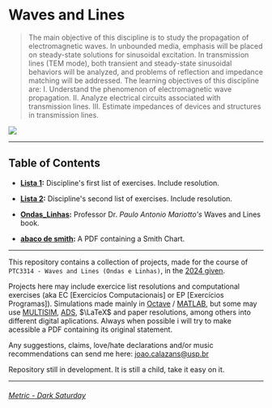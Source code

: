 # Waves and Lines

[//]: # "https://www.researchgate.net/profile/Smrity-Dwivedi/post/How_to_use_the_Advance_Design_System_ADS_software_to_examine_output_voltage_vs_frequency_and_efficiency_vs_frequency/attachment/652e1ad93e8c356740d4b71c/AS%3A11431281198974471%401697520339603/download/5992-0707.pdf"

>The main objective of this discipline is to study the propagation of electromagnetic waves. In unbounded media, emphasis will be placed on steady-state solutions for sinusoidal excitation. In transmission lines (TEM mode), both transient and steady-state sinusoidal behaviors will be analyzed, and problems of reflection and impedance matching will be addressed. The learning objectives of this discipline are: I. Understand the phenomenon of electromagnetic wave propagation. II. Analyze electrical circuits associated with transmission lines. III. Estimate impedances of devices and structures in transmission lines.

![](https://assets-incompliancemag-com.s3.amazonaws.com/2024/03/1701_ECE_fig1.png)

*******

## Table of Contents

* **[Lista 1](https://github.com/JoaoPCalazans/Ondas-e-Linhas/tree/main/Lista%201):** Discipline's first list of exercises. Include resolution.

* **[Lista 2](https://github.com/JoaoPCalazans/Ondas-e-Linhas/tree/main/Lista%202):** Discipline's second list of exercises. Include resolution.

* **[Ondas_Linhas](https://github.com/JoaoPCalazans/Ondas-e-Linhas/blob/main/Ondas_Linhas.pdf):** Professor Dr. *Paulo Antonio Mariotto's* Waves and Lines book.

* **[abaco de smith](https://github.com/JoaoPCalazans/Ondas-e-Linhas/blob/main/abaco%20de%20smith.pdf):** A PDF containing a Smith Chart.

*******

This repository contains a collection of projects, made for the course of `PTC3314 - Waves and Lines (Ondas e Linhas)`, in the [2024 given](https://edisciplinas.usp.br/course/view.php?id=120694).

Projects here may include exercice list resolutions and computational exercises (aka EC [Exercicíos Computacionais] or EP [Exercícios Programas]). Simulations made mainly in [Octave](https://octave.org/) / [MATLAB](https://www.mathworks.com/products/matlab.html), but some may use [MULTISIM](https://www.ni.com/en/shop/electronic-test-instrumentation/application-software-for-electronic-test-and-instrumentation-category/what-is-multisim.html?srsltid=AfmBOoq3XldDX_GX6sa1GzUISeYV--lJap98Fdi2DH8KgFH6vAnl7wtI), [ADS](https://www.keysight.com/us/en/products/software/pathwave-design-software/pathwave-advanced-design-system.html), $\LaTeX$ and paper resolutions, among others into different digital aplications.
Always when possible i will try to make acessible a PDF containing its original statement.

Any suggestions, claims, love/hate declarations and/or music recommendations can send me here: [joao.calazans@usp.br](mailto:joao.calazans@usp.br)

Repository still in development. It is still a child, take it easy on it.

*******

###### [Metric - Dark Saturday](https://www.youtube.com/watch?v=lVn2UM8-sKI)
